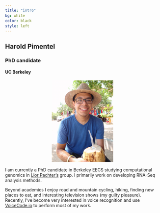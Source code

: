```yaml
---
title: "intro"
bg: white
color: black
style: left
---
```


## Harold Pimentel

### PhD candidate

#### UC Berkeley

<div class="container">
  <div class="column halfx" align="center">
    <img src="img/meCoco.png" width="200px">
  </div>
  <div class="column halfx">
  <p>
  I am currently a PhD candidate in Berkeley EECS studying computational genomics in <a href="https://math.berkeley.edu/~lpachter/" target="_blank">Lior Pachter’s</a> group.
  I primarily work on developing RNA-Seq analysis methods.
  </p>
  <p>
  Beyond academics I enjoy road and mountain cycling, hiking, finding new places to eat, and interesting television shows (my guilty pleasure).
  Recently, I've become very interested in voice recognition and use <a href="http://voicecode.io/" target="_blank">VoiceCode.io</a> to perform most of my work.
  </p>
  </div>
</div>
